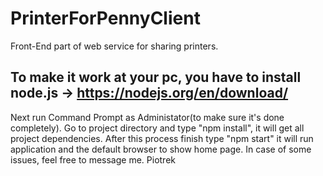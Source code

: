# PrinterForPennyClient
Front-End part of web service for sharing printers.

## To make it work at your pc, you have to install node.js -> https://nodejs.org/en/download/
Next run Command Prompt as Administator(to make sure it's done completely). Go to project directory and type "npm install", it will get all project dependencies. After this process finish type "npm start" it will run application and the default browser to show home page.
In case of some issues, feel free to message me.
Piotrek